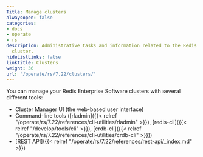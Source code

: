 ```yaml
---
Title: Manage clusters
alwaysopen: false
categories:
- docs
- operate
- rs
description: Administrative tasks and information related to the Redis Enterprise
  cluster.
hideListLinks: false
linktitle: Clusters
weight: 36
url: '/operate/rs/7.22/clusters/'
---
```


You can manage your Redis Enterprise Software clusters with several different tools:

- Cluster Manager UI (the web-based user interface)
- Command-line tools ([rladmin]({{< relref "/operate/rs/7.22/references/cli-utilities/rladmin" >}}), [redis-cli]({{< relref "/develop/tools/cli" >}}), [crdb-cli]({{< relref "/operate/rs/7.22/references/cli-utilities/crdb-cli" >}}))
- [REST API]({{< relref "/operate/rs/7.22/references/rest-api/_index.md" >}})
